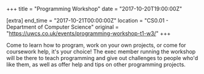 +++
title = "Programming Workshop"
date = "2017-10-20T19:00:00Z"

[extra]
end_time = "2017-10-21T00:00:00Z"
location = "CS0.01 - Department of Computer Science"
original = "https://uwcs.co.uk/events/programming-workshop-t1-w3/"
+++

Come to learn how to program, work on your own projects, or come for coursework help, it's your choice\! The exec member running the workshop will be there to teach programming and give out challenges to people who'd like them, as well as offer help and tips on other programming projects.


